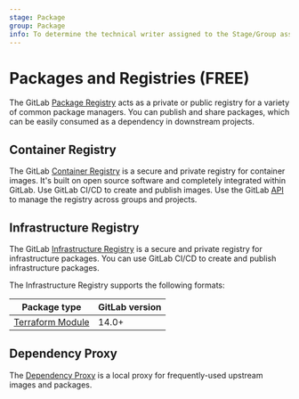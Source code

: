 ```yaml
---
stage: Package
group: Package
info: To determine the technical writer assigned to the Stage/Group associated with this page, see https://about.gitlab.com/handbook/engineering/ux/technical-writing/#assignments
---
```


# Packages and Registries **(FREE)**

The GitLab [Package Registry](package_registry/index.md) acts as a private or public registry
for a variety of common package managers. You can publish and share
packages, which can be easily consumed as a dependency in downstream projects.

## Container Registry

The GitLab [Container Registry](container_registry/index.md) is a secure and private registry for container images. It's built on open source software and completely integrated within GitLab. Use GitLab CI/CD to create and publish images. Use the GitLab [API](../../api/container_registry.md) to manage the registry across groups and projects.

## Infrastructure Registry

The GitLab [Infrastructure Registry](infrastructure_registry/index.md) is a secure and private registry for infrastructure packages. You can use GitLab CI/CD to create and publish infrastructure packages.

The Infrastructure Registry supports the following formats:

| Package type | GitLab version |
| ------------ | -------------- |
| [Terraform Module](terraform_module_registry/index.md) | 14.0+ |

## Dependency Proxy

The [Dependency Proxy](dependency_proxy/index.md) is a local proxy for frequently-used upstream images and packages.

